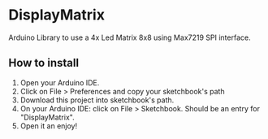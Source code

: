 # DisplayMatrix
Arduino Library to use a 4x Led Matrix 8x8 using Max7219 SPI interface.


## How to install
1) Open your Arduino IDE.
2) Click on File > Preferences and copy your sketchbook's path
3) Download this project into sketchbook's path.
4) On your Arduino IDE: click on File > Sketchbook. Should be an entry for "DisplayMatrix".
5) Open it an enjoy!
